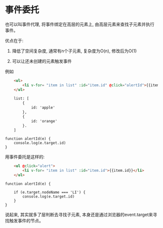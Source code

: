 # 事件委托

也可以叫事件代理, 将事件绑定在高层的元素上, 由高层元素来查找子元素并执行事件。 

优点在于: 

1. 降低了空间复杂度, 通常有n个子元素, 复杂度为O(n), 修改后为O(1)

2. 可以让还未创建的元素触发事件

例如

```html
    <ul>
        <li v-for= "item in list" :id="item.id" @click="alertId">{{item.id}}</li>
    </ul>
 
    list: [
        {
            id: 'apple'
        }, 
        {
            id: 'orange'
        }.
    ]
```

    function alertId(e) {
        console.log(e.target.id)
    }

用事件委托是这样的: 

```html
    <ul @click="alert">
        <li v-for= "item in list" :id="item.id">{{item.id}}</li>
    </ul>
```

    function alertId(e) {

        if (e.target.nodeName === 'LI') {
            console.log(e.target.id)
        }
    }

说起来, 其实就多了层判断去寻找子元素, 本身还是通过浏览器的event.target来寻找触发事件的节点。 